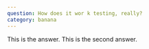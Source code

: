 ```yaml
---
question: How does it wor k testing, really?
category: banana
---
```


This is the answer.
This is the second answer.
